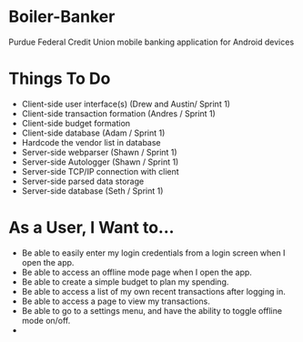 Boiler-Banker
=============

Purdue Federal Credit Union mobile banking application for Android devices


Things To Do
============

- Client-side user interface(s)			(Drew and Austin/ Sprint 1)
- Client-side transaction formation			(Andres / Sprint 1)
- Client-side budget formation
- Client-side database				(Adam / Sprint 1)
- Hardcode the vendor list in database
- Server-side webparser				(Shawn / Sprint 1)
- Server-side Autologger				(Shawn / Sprint 1)
- Server-side TCP/IP connection with client
- Server-side parsed data storage
- Server-side database				(Seth / Sprint 1)

As a User, I Want to...
=======================

- Be able to easily enter my login credentials from a login screen when I 	open the app.
- Be able to access an offline mode page when I open the app.
- Be able to create a simple budget to plan my spending.
- Be able to access a list of my own recent transactions after logging in.
- Be able to access a page to view my transactions.
- Be able to go to a settings menu, and have the ability to toggle
  offline mode on/off.
- 